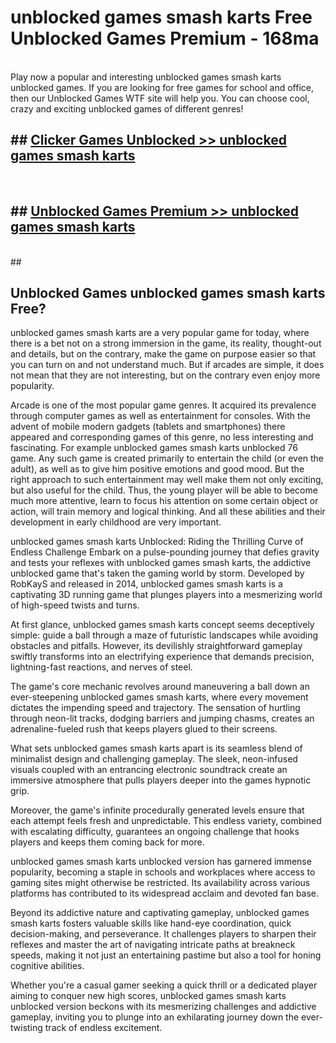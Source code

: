 # unblocked games smash karts  Free Unblocked Games Premium - 168ma <br>
<br>
Play now a popular and interesting unblocked games smash karts unblocked games. If you are looking for free games for school and office, then our Unblocked Games WTF site will help you. You can choose cool, crazy and exciting unblocked games of different genres!


## ##  [Clicker Games Unblocked >> unblocked games smash karts](http://freeplayer.one?title=unblocked_games_smash_karts&ref=UGames)
  <br>

##  ## [Unblocked Games Premium >> unblocked games smash karts](http://freeplayer.one?title=unblocked_games_smash_karts&ref=UGames)
  <br>
  ##



## Unblocked Games unblocked games smash karts Free?

unblocked games smash karts are a very popular game for today, where there is a bet not on a strong immersion in the game, its reality, thought-out and details, but on the contrary, make the game on purpose easier so that you can turn on and not understand much. But if arcades are simple, it does not mean that they are not interesting, but on the contrary even enjoy more popularity.

Arcade is one of the most popular game genres. It acquired its prevalence through computer games as well as entertainment for consoles. With the advent of mobile modern gadgets (tablets and smartphones) there appeared and corresponding games of this genre, no less interesting and fascinating. For example unblocked games smash karts unblocked 76 game. Any such game is created primarily to entertain the child (or even the adult), as well as to give him positive emotions and good mood. But the right approach to such entertainment may well make them not only exciting, but also useful for the child. Thus, the young player will be able to become much more attentive, learn to focus his attention on some certain object or action, will train memory and logical thinking. And all these abilities and their development in early childhood are very important.

unblocked games smash karts Unblocked: Riding the Thrilling Curve of Endless Challenge
Embark on a pulse-pounding journey that defies gravity and tests your reflexes with unblocked games smash karts, the addictive unblocked game that's taken the gaming world by storm. Developed by RobKayS and released in 2014, unblocked games smash karts is a captivating 3D running game that plunges players into a mesmerizing world of high-speed twists and turns.

At first glance, unblocked games smash karts concept seems deceptively simple: guide a ball through a maze of futuristic landscapes while avoiding obstacles and pitfalls. However, its devilishly straightforward gameplay swiftly transforms into an electrifying experience that demands precision, lightning-fast reactions, and nerves of steel.

The game's core mechanic revolves around maneuvering a ball down an ever-steepening unblocked games smash karts, where every movement dictates the impending speed and trajectory. The sensation of hurtling through neon-lit tracks, dodging barriers and jumping chasms, creates an adrenaline-fueled rush that keeps players glued to their screens.

What sets unblocked games smash karts apart is its seamless blend of minimalist design and challenging gameplay. The sleek, neon-infused visuals coupled with an entrancing electronic soundtrack create an immersive atmosphere that pulls players deeper into the games hypnotic grip.

Moreover, the game's infinite procedurally generated levels ensure that each attempt feels fresh and unpredictable. This endless variety, combined with escalating difficulty, guarantees an ongoing challenge that hooks players and keeps them coming back for more.

unblocked games smash karts unblocked version has garnered immense popularity, becoming a staple in schools and workplaces where access to gaming sites might otherwise be restricted. Its availability across various platforms has contributed to its widespread acclaim and devoted fan base.

Beyond its addictive nature and captivating gameplay, unblocked games smash karts fosters valuable skills like hand-eye coordination, quick decision-making, and perseverance. It challenges players to sharpen their reflexes and master the art of navigating intricate paths at breakneck speeds, making it not just an entertaining pastime but also a tool for honing cognitive abilities.

Whether you're a casual gamer seeking a quick thrill or a dedicated player aiming to conquer new high scores, unblocked games smash karts unblocked version beckons with its mesmerizing challenges and addictive gameplay, inviting you to plunge into an exhilarating journey down the ever-twisting track of endless excitement.